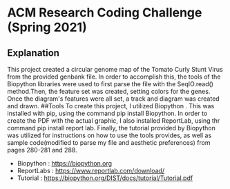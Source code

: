 # ACM Research Coding Challenge (Spring 2021)

## Explanation
This project created a circular genome map of the Tomato Curly Stunt Virus from the provided genbank file. In order to accomplish this, the tools of the Biopython libraries were used to first parse the file with the SeqIO.read() method.Then, the feature set was created, setting colors for the genes. Once the diagram's features were all set, a track and diagram was created and drawn.
##Tools
To create this project, I utilized Biopython . This was installed with pip, using the command pip install Biopython.
In order to create the PDF with the actual graphic, I also installed ReportLab, using thr command pip install report lab.
Finally, the tutorial provided by Biopython was utilized for instructions on how to use the tools provides, as well as sample code(modified to parse my file and aesthetic preferences) from pages 280-281 and 288.
- Biopython : https://biopython.org 
- ReportLabs : https://www.reportlab.com/download/
- Tutorial : https://biopython.org/DIST/docs/tutorial/Tutorial.pdf


